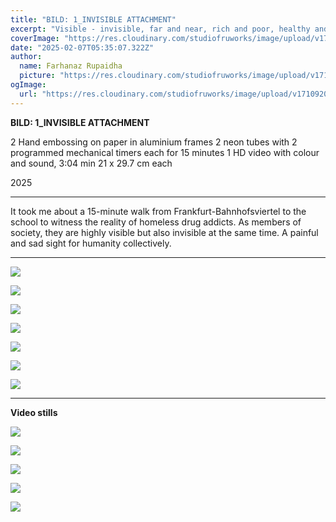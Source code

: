 ```yaml
---
title: "BILD: 1_INVISIBLE ATTACHMENT"
excerpt: "Visible - invisible, far and near, rich and poor, healthy and ill, crowded and lonely, lost and empty, sadness and happiness, pain and reality."
coverImage: "https://res.cloudinary.com/studiofruworks/image/upload/v1739563806/jackplan-user/rpmphcdabtjo9g2gqqsa.jpg"
date: "2025-02-07T05:35:07.322Z"
author:
  name: Farhanaz Rupaidha
  picture: "https://res.cloudinary.com/studiofruworks/image/upload/v1710832241/jackplan-user/e6fmykbxfqftmylyldhg.jpg"
ogImage:
  url: "https://res.cloudinary.com/studiofruworks/image/upload/v1710920420/jackplan-user/bdl8jghrq7mk3epp85fg.jpg"
---
```

**BILD: 1_INVISIBLE ATTACHMENT**


2 Hand embossing on paper in aluminium frames
2 neon tubes with 2 programmed mechanical timers each for 15 minutes
1 HD video with colour and sound, 3:04 min
21 x 29.7 cm each

2025

* * * * *

It took me about a 15-minute walk from Frankfurt-Bahnhofsviertel to the school to witness the reality of homeless drug addicts. As members of society, they are highly visible but also invisible at the same time. A painful and sad sight for humanity collectively.

* * * * *

![](https://res.cloudinary.com/studiofruworks/image/upload/v1739563806/jackplan-user/rpmphcdabtjo9g2gqqsa.jpg)

![](https://res.cloudinary.com/studiofruworks/image/upload/v1739563819/jackplan-user/j0pe3kglgpvawartspuu.jpg)

![](https://res.cloudinary.com/studiofruworks/image/upload/v1739563829/jackplan-user/cabtcffes048ksqz4xrz.jpg)

![](https://res.cloudinary.com/studiofruworks/image/upload/v1739563825/jackplan-user/jayhmhdfbdivbcqg9xgs.jpg)

![](https://res.cloudinary.com/studiofruworks/image/upload/v1739563827/jackplan-user/ai9ylmj8s7lqptld68k0.jpg)

![](https://res.cloudinary.com/studiofruworks/image/upload/v1739563829/jackplan-user/hruosdzete7eakxqenvt.jpg)

![](https://res.cloudinary.com/studiofruworks/image/upload/v1739563831/jackplan-user/lqwanopggssefguyrcrw.jpg)


* * * * *

**Video stills**

![](https://res.cloudinary.com/studiofruworks/image/upload/v1739563998/jackplan-user/am2hrnq9b0eheae6onjn.jpg)

![](https://res.cloudinary.com/studiofruworks/image/upload/v1739563998/jackplan-user/xmr5uzn4iyzuq2c42gjw.jpg)

![](https://res.cloudinary.com/studiofruworks/image/upload/v1739564002/jackplan-user/jvrg9oxys2k8n0y7sx2r.jpg)

![](https://res.cloudinary.com/studiofruworks/image/upload/v1739564001/jackplan-user/h7f0gd9ojh37vqnqh21w.jpg)

![](https://res.cloudinary.com/studiofruworks/image/upload/v1739565214/jackplan-user/vyvwfmzqbdztcbtmrzcz.jpg)